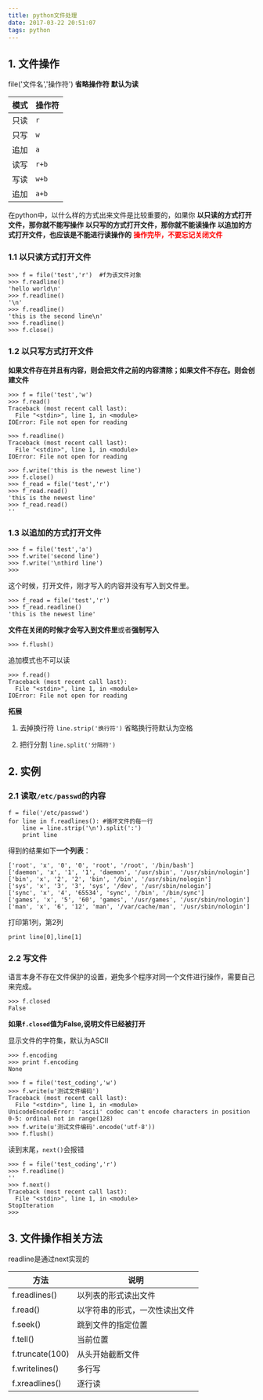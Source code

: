 ```yaml
---
title: python文件处理
date: 2017-03-22 20:51:07
tags: python
---
```


## 1. 文件操作

file('文件名','操作符')
**省略操作符 默认为读**

| 模式 | 操作符 |
| --   | --     |
| 只读 | `r`    |
| 只写 | `w`    |
| 追加 | `a`    |
| 读写 | `r+b`  |
| 写读 | `w+b`  |
| 追加 | `a+b`  |

在python中，以什么样的方式出来文件是比较重要的，如果你
**以只读的方式打开文件，那你就不能写操作**
**以只写的方式打开文件，那你就不能读操作**
**以追加的方式打开文件，也应该是不能进行读操作的**
**<font color=red>操作完毕，不要忘记关闭文件</font>**

### 1.1 以只读方式打开文件
```
>>> f = file('test','r')  #f为该文件对象
>>> f.readline()
'hello world\n'
>>> f.readline()
'\n'
>>> f.readline()
'this is the second line\n'
>>> f.readline()
>>> f.close()

```

### 1.2 以只写方式打开文件
**如果文件存在并且有内容，则会把文件之前的内容清除；如果文件不存在。则会创建文件**
```
>>> f = file('test','w')
>>> f.read()
Traceback (most recent call last):
  File "<stdin>", line 1, in <module>
IOError: File not open for reading

>>> f.readline()
Traceback (most recent call last):
  File "<stdin>", line 1, in <module>
IOError: File not open for reading

>>> f.write('this is the newest line')
>>> f.close()
>>> f_read = file('test','r')
>>> f_read.read()
'this is the newest line'
>>> f_read.read()
''
```

### 1.3 以追加的方式打开文件
```
>>> f = file('test','a') 
>>> f.write('second line') 
>>> f.write('\nthird line')
>>>
```
这个时候，打开文件，刚才写入的内容并没有写入到文件里。
```
>>> f_read = file('test','r')
>>> f_read.readline()
'this is the newest line'
```
**文件在关闭的时候才会写入到文件里**或者**强制写入**
```
>>> f.flush()
```
追加模式也不可以读
```
>>> f.read()
Traceback (most recent call last):
  File "<stdin>", line 1, in <module>
IOError: File not open for reading

```

**拓展**
1. 去掉换行符 
`line.strip('换行符')`
省略换行符默认为空格

2. 把行分割 
`line.split('分隔符')`

## 2. 实例

### 2.1 读取`/etc/passwd`的内容
```
f = file('/etc/passwd')
for line in f.readlines(): #循环文件的每一行 
    line = line.strip('\n').split(':') 
    print line
```
得到的结果如下**一个列表**：
```
['root', 'x', '0', '0', 'root', '/root', '/bin/bash']
['daemon', 'x', '1', '1', 'daemon', '/usr/sbin', '/usr/sbin/nologin']
['bin', 'x', '2', '2', 'bin', '/bin', '/usr/sbin/nologin']
['sys', 'x', '3', '3', 'sys', '/dev', '/usr/sbin/nologin']
['sync', 'x', '4', '65534', 'sync', '/bin', '/bin/sync']
['games', 'x', '5', '60', 'games', '/usr/games', '/usr/sbin/nologin']
['man', 'x', '6', '12', 'man', '/var/cache/man', '/usr/sbin/nologin']

```
打印第1列，第2列
```
print line[0],line[1]
```

### 2.2 写文件
语言本身不存在文件保护的设置，避免多个程序对同一个文件进行操作，需要自己来完成。
```
>>> f.closed
False
```
**如果`f.closed`值为False,说明文件已经被打开**

显示文件的字符集，默认为ASCII
```
>>> f.encoding
>>> print f.encoding
None
```

```
>>> f = file('test_coding','w') 
>>> f.write(u'测试文件编码') 
Traceback (most recent call last):
  File "<stdin>", line 1, in <module>
UnicodeEncodeError: 'ascii' codec can't encode characters in position 0-5: ordinal not in range(128)
>>> f.write(u'测试文件编码'.encode('utf-8'))
>>> f.flush()
```

读到末尾，`next()`会报错
```
>>> f = file('test_coding','r') 
>>> f.readline()
''
>>> f.next()
Traceback (most recent call last):
  File "<stdin>", line 1, in <module>
StopIteration
>>> 
```


## 3. 文件操作相关方法
readline是通过next实现的

| 方法            | 说明                           |
| ---             | ---                            |
| f.readlines()   | 以列表的形式读出文件           |
| f.read()        | 以字符串的形式，一次性读出文件 |
| f.seek()        | 跳到文件的指定位置             |
| f.tell()        | 当前位置                       |
| f.truncate(100) | 从头开始截断文件               |
| f.writelines()  | 多行写                         |
| f.xreadlines()  | 逐行读                         |

